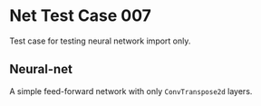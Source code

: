 # Net Test Case 007

Test case for testing neural network import only.

## Neural-net

A simple feed-forward network with only `ConvTranspose2d` layers.
